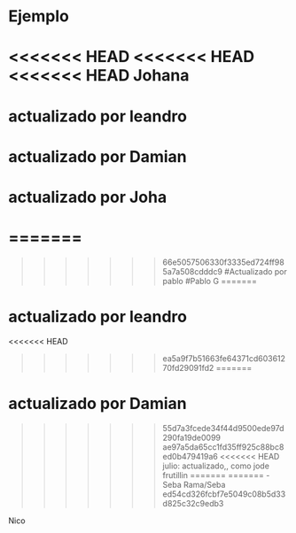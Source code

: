# Ejemplo
<<<<<<< HEAD
<<<<<<< HEAD
<<<<<<< HEAD
Johana
=======
# actualizado por leandro
# actualizado por Damian
# actualizado por Joha
=======
=======
>>>>>>> 66e5057506330f3335ed724ff985a7a508cdddc9
#Actualizado por pablo #Pablo G
=======
# actualizado por leandro
<<<<<<< HEAD
>>>>>>> ea5a9f7b51663fe64371cd60361270fd29091fd2
=======
# actualizado por Damian
>>>>>>> 55d7a3fcede34f44d9500ede97d290fa19de0099
>>>>>>> ae97a5da65cc1fd35ff925c88bc8ed0b479419a6
<<<<<<< HEAD
julio: actualizado,, como jode frutillin
=======
=======
-Seba
>>>>>>> Rama/Seba
>>>>>>> ed54cd326fcbf7e5049c08b5d33d825c32c9edb3

Nico


